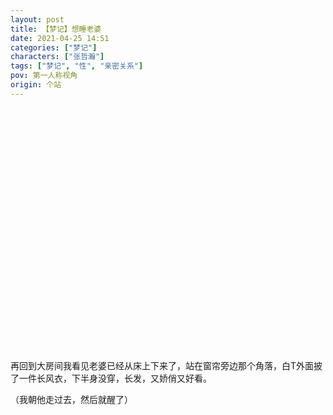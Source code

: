 ```yaml
---
layout: post
title: 【梦记】想睡老婆
date: 2021-04-25 14:51
categories: ["梦记"]
characters: ["张哲瀚"]
tags: ["梦记", "性", "亲密关系"]
pov: 第一人称视角
origin: 个站
---
```


<p style="color: #0000; text-indent: 2em">场景环境是在家里的大房间，老婆仰躺在床上，我慢慢脱他衣服裤子，但是没脱光，上衣留着件白T，裤子脱了，我似乎也脱了，皮肤相互蹭着，我趴在他身上吻他，从唇吻到脖子到锁骨。我的右手伸下去摸到了他的家伙事儿，一只手能握住，所以我心里还想了一下觉得不长。他问我能进去吗，我想了一下考虑了我是否愿意让他作为我的第一次以及是否愿意承担怀上他的崽的可能，然后我说不行，于是就我的手握着他的家伙事儿在我的那旁边蹭。</p>

<p style="color: #0000; text-indent: 2em">然后他翻过身来撑在我的身上，脸离我特别近，故意用有点威胁的语气跟我说这可不随我了，我又紧张又害怕又期待，但是他还是没有强，我给他手了，我有看到他在体外射了。</p>

<p style="color: #0000; text-indent: 2em">然后门铃响了，我让老婆穿件衣服躲起来，我只穿了一件很长的T恤没穿短裤，T恤长度勉强能遮到下半身，所以如果不做大的动作是不会漏光的但是会漏风。我就这样去猫眼里看了是送快递的，按过一遍门铃以为没人已经准备走了，我的意识里是知道快递里是什么东西的，而且好像还是一件我期待了挺久的东西，就纠结了一下是等他们下次再来还是怎么样。就隔着门应了一声，想让他们把东西就放在门口，本来也没打算开门，但是门突然不知怎么就被他们从外面拉开了，我就非常紧张很担心被他们知道我的T恤底下是空的。外面是两个人，一个是刚才按门铃的，另一个抱着大纸箱子本来已经准备走了又回来，然后我签了名就让他们把快递拿进来放在门厅然后把门关上了。</p>

再回到大房间我看见老婆已经从床上下来了，站在窗帘旁边那个角落，白T外面披了一件长风衣，下半身没穿，长发，又娇俏又好看。

（我朝他走过去，然后就醒了）
